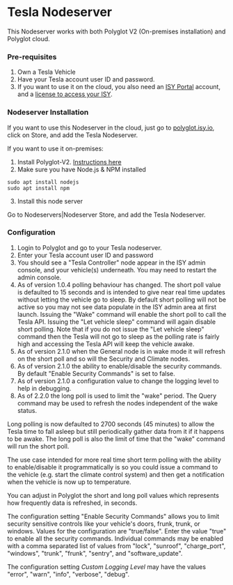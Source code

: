 # Tesla Nodeserver

This Nodeserver works with both Polyglot V2 (On-premises installation) and Polyglot cloud.

### Pre-requisites
1. Own a Tesla Vehicle
2. Have your Tesla account user ID and password.
3. If you want to use it on the cloud, you also need an 
[ISY Portal](https://my.isy.io) account, and a [license to access your ISY](https://wiki.universal-devices.com/index.php?title=ISY_Portal_Renewal_Instructions).

### Nodeserver Installation
If you want to use this Nodeserver in the cloud, just go to [polyglot.isy.io](https://polyglot.isy.io/store), click on Store, and add the Tesla Nodeserver.

If you want to use it on-premises: 
1. Install Polyglot-V2. [Instructions here](https://github.com/UniversalDevicesInc/polyglot-v2)
2. Make sure you have Node.js & NPM installed

```
sudo apt install nodejs
sudo apt install npm
```

3. Install this node server

Go to Nodeservers|Nodeserver Store, and add the Tesla Nodeserver.

### Configuration

1. Login to Polyglot and go to your Tesla nodeserver.
2. Enter your Tesla account user ID and password
3. You should see a "Tesla Controller" node appear in the ISY admin console, and your vehicle(s) underneath. You may need to restart the admin console.
4. As of version 1.0.4 polling behaviour has changed. The short poll value is defaulted to 15 seconds and is intended to give near real time updates without letting the vehicle go to sleep. By default short polling will not be active so you may not see data populate in the ISY admin area at first launch. Issuing the "Wake" command will enable the short poll to call the Tesla API. Issuing the "Let vehicle sleep" command will again disable short polling. Note that if you do not issue the "Let vehicle sleep" command then the Tesla will not go to sleep as the polling rate is fairly high and accessing the Tesla API will keep the vehicle awake.
5. As of version 2.1.0 when the General node is in wake mode it will refresh on the short poll and so will the Security and Climate nodes.
6. As of version 2.1.0 the ability to enable/disable the security commands.  By default "Enable Security Commands" is set to false.
7. As of version 2.1.0 a configuration value to change the logging level to help in debugging.
8. As of 2.2.0 the long poll is used to limit the "wake" period.  The Query command may be used to refresh the nodes independent of the wake status.

Long polling is now defaulted to 2700 seconds (45 minutes) to allow the Tesla time to fall asleep but still periodically gather data from it if it happens to be awake.  The long poll is also the limit of time that the "wake" command will run the short poll.

The use case intended for more real time short term polling with the ability to enable/disable it programmatically is so you could issue a command to the vehicle (e.g. start the climate control system) and then get a notification when the vehicle is now up to temperature. 

You can adjust in Polyglot the short and long poll values which represents how frequently data is refreshed, in seconds.

The configuration setting "Enable Security Commands" allows you to limit security sensitive controls like your vehicle's doors, frunk, trunk, or windows.  Values for the configuration are "true/false".  Enter the value "true" to enable all the security commands.  Individual commands may be enabled with a comma separated list of values from "lock", "sunroof", "charge_port", "windows", "trunk", "frunk", "sentry", and "software_update".

The configuration setting *Custom Logging Level* may have the values "error", "warn", "info", "verbose", "debug".
